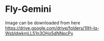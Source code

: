 # Fly-Gemini

Image can be downloaded from here https://drive.google.com/drive/folders/1llH-lq-WsbIdwkmLL51n3OHo5dNNpcPy

